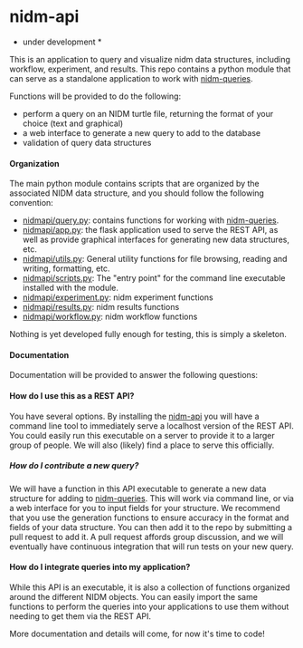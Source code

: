 # nidm-api

* under development *

This is an application to query and visualize nidm data structures, including workflow, experiment, and results. This repo contains a python module that can serve as a standalone application to work with [nidm-queries](https://github.com/incf-nidash/nidm-queries).

Functions will be provided to do the following:

- perform a query on an NIDM turtle file, returning the format of your choice (text and graphical)
- a web interface to generate a new query to add to the database
- validation of query data structures

#### Organization
The main python module contains scripts that are organized by the associated NIDM data structure, and you should follow the following convention:

 - [nidmapi/query.py](nidmapi/query.py): contains functions for working with [nidm-queries](https://github.com/incf-nidash/nidm-queries).
 - [nidmapi/app.py](nidmapi/app.py): the flask application used to serve the REST API, as well as provide graphical interfaces for generating new data structures, etc.
 - [nidmapi/utils.py](nidmapi/utils.py): General utility functions for file browsing, reading and writing, formatting, etc.
 - [nidmapi/scripts.py](nidmapi/scripts.py): The "entry point" for the command line executable installed with the module.
 - [nidmapi/experiment.py](nidmapi/experiment.py): nidm experiment functions
 - [nidmapi/results.py](nidmapi/results.py): nidm results functions
 - [nidmapi/workflow.py](nidmapi/workflow.py): nidm workflow functions

Nothing is yet developed fully enough for testing, this is simply a skeleton.


#### Documentation

Documentation will be provided to answer the following questions:

#### How do I use this as a REST API?
You have several options. By installing the [nidm-api](https://github.com/incf-nidash/nidm-api) you will have a command line tool to immediately serve a localhost version of the REST API.  You could easily run this executable on a server to provide it to a larger group of people. We will also (likely) find a place to serve this officially.

##### How do I contribute a new query?
We will have a function in this API executable to generate a new data structure for adding to [nidm-queries](https://github.com/incf-nidash/nidm-queries). This will work via command line, or via a web interface for you to input fields for your structure. We recommend that you use the generation functions to ensure accuracy in the format and fields of your data structure. You can then add it to the repo by submitting a pull request to add it. A pull request affords group discussion, and we will eventually have continuous integration that will run tests on your new query.

#### How do I integrate queries into my application?
While this API is an executable, it is also a collection of functions organized around the different NIDM objects. You can easily import the same functions to perform the queries into your applications to use them without needing to get them via the REST API.

More documentation and details will come, for now it's time to code!

